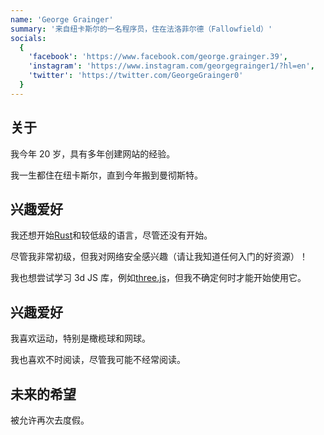 ```yaml
---
name: 'George Grainger'
summary: '来自纽卡斯尔的一名程序员，住在法洛菲尔德（Fallowfield）'
socials:
  {
    'facebook': 'https://www.facebook.com/george.grainger.39',
    'instagram': 'https://www.instagram.com/georgegrainger1/?hl=en',
    'twitter': 'https://twitter.com/GeorgeGrainger0'
  }
---
```


## 关于

我今年 20 岁，具有多年创建网站的经验。

我一生都住在纽卡斯尔，直到今年搬到曼彻斯特。

## 兴趣爱好

我还想开始[Rust](https://www.rust-lang.org/)和较低级的语言，尽管还没有开始。

尽管我非常初级，但我对网络安全感兴趣（请让我知道任何入门的好资源）！

我也想尝试学习 3d JS 库，例如[three.js](https://threejs.org/)，但我不确定何时才能开始使用它。

## 兴趣爱好

我喜欢运动，特别是橄榄球和网球。

我也喜欢不时阅读，尽管我可能不经常阅读。

## 未来的希望

被允许再次去度假。
